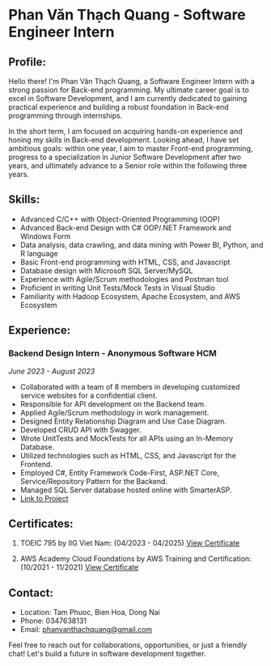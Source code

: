 # Phan Văn Thạch Quang - Software Engineer Intern

## Profile:
Hello there! I'm Phan Văn Thạch Quang, a Software Engineer Intern with a strong passion for Back-end programming. My ultimate career goal is to excel in Software Development, and I am currently dedicated to gaining practical experience and building a robust foundation in Back-end programming through internships.

In the short term, I am focused on acquiring hands-on experience and honing my skills in Back-end development. Looking ahead, I have set ambitious goals: within one year, I aim to master Front-end programming, progress to a specialization in Junior Software Development after two years, and ultimately advance to a Senior role within the following three years.

## Skills:
- Advanced C/C++ with Object-Oriented Programming (OOP)
- Advanced Back-end Design with C# OOP/.NET Framework and Windows Form
- Data analysis, data crawling, and data mining with Power BI, Python, and R language
- Basic Front-end programming with HTML, CSS, and Javascript
- Database design with Microsoft SQL Server/MySQL
- Experience with Agile/Scrum methodologies and Postman tool
- Proficient in writing Unit Tests/Mock Tests in Visual Studio
- Familiarity with Hadoop Ecosystem, Apache Ecosystem, and AWS Ecosystem

## Experience:
### Backend Design Intern - Anonymous Software HCM
*June 2023 - August 2023*
- Collaborated with a team of 8 members in developing customized service websites for a confidential client.
- Responsible for API development on the Backend team.
- Applied Agile/Scrum methodology in work management.
- Designed Entity Relationship Diagram and Use Case Diagram.
- Developed CRUD API with Swagger.
- Wrote UnitTests and MockTests for all APIs using an In-Memory Database.
- Utilized technologies such as HTML, CSS, and Javascript for the Frontend.
- Employed C#, Entity Framework Code-First, ASP.NET Core, Service/Repository Pattern for the Backend.
- Managed SQL Server database hosted online with SmarterASP.
- [Link to Project](https://gitlab.com/raqkun/net01_mock)

## Certificates:
1. TOEIC 795 by IIG Viet Nam: (04/2023 - 04/2025)
   [View Certificate](https://drive.google.com/file/d/15TRfAntrsQO56vdjhuNFrwkhK7Ex6_X0/view?usp=sharing)

2. AWS Academy Cloud Foundations by AWS Training and Certification: (10/2021 - 11/2021)
   [View Certificate](https://www.credly.com/go/2WMzkI0h)

## Contact:
- Location: Tam Phuoc, Bien Hoa, Dong Nai
- Phone: 0347638131
- Email: phanvanthachquang@gmail.com

Feel free to reach out for collaborations, opportunities, or just a friendly chat! Let's build a future in software development together.
